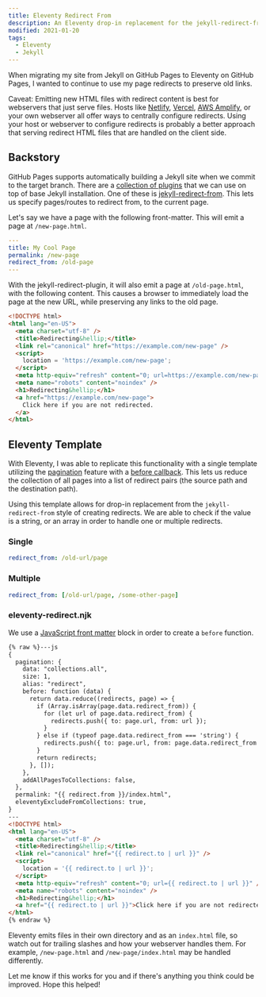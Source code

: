 ```yaml
---
title: Eleventy Redirect From
description: An Eleventy drop-in replacement for the jekyll-redirect-from style of redirect files.
modified: 2021-01-20
tags:
  - Eleventy
  - Jekyll
---
```


When migrating my site from Jekyll on GitHub Pages to Eleventy on GitHub Pages, I wanted to continue to use my page redirects to preserve old links.

Caveat: Emitting new HTML files with redirect content is best for webservers that just serve files. Hosts like [Netlify](https://docs.netlify.com/routing/redirects/), [Vercel](https://vercel.com/docs/configuration#project/redirects), [AWS Amplify](https://docs.aws.amazon.com/amplify/latest/userguide/redirects.html), or your own webserver all offer ways to centrally configure redirects. Using your host or webserver to configure redirects is probably a better approach that serving redirect HTML files that are handled on the client side.

## Backstory

GitHub Pages supports automatically building a Jekyll site when we commit to the target branch. There are a [collection of plugins](https://pages.github.com/versions/) that we can use on top of base Jekyll installation. One of these is [jekyll-redirect-from](https://github.com/jekyll/jekyll-redirect-from). This lets us specify pages/routes to redirect from, to the current page.

Let's say we have a page with the following front-matter. This will emit a page at `/new-page.html`.

```yaml
---
title: My Cool Page
permalink: /new-page
redirect_from: /old-page
---

```

With the jekyll-redirect-plugin, it will also emit a page at `/old-page.html`, with the following content. This causes a browser to immediately load the page at the new URL, while preserving any links to the old page.

```html
<!DOCTYPE html>
<html lang="en-US">
  <meta charset="utf-8" />
  <title>Redirecting&hellip;</title>
  <link rel="canonical" href="https://example.com/new-page" />
  <script>
    location = 'https://example.com/new-page';
  </script>
  <meta http-equiv="refresh" content="0; url=https://example.com/new-page" />
  <meta name="robots" content="noindex" />
  <h1>Redirecting&hellip;</h1>
  <a href="https://example.com/new-page">
    Click here if you are not redirected.
  </a>
</html>
```

## Eleventy Template

With Eleventy, I was able to replicate this functionality with a single template utilizing the [pagination](https://www.11ty.dev/docs/pagination/) feature with a [before callback](https://www.11ty.dev/docs/pagination/#the-before-callback). This lets us reduce the collection of all pages into a list of redirect pairs (the source path and the destination path).

Using this template allows for drop-in replacement from the `jekyll-redirect-from` style of creating redirects. We are able to check if the value is a string, or an array in order to handle one or multiple redirects.

### Single

```yaml
redirect_from: /old-url/page
```

### Multiple

```yaml
redirect_from: [/old-url/page, /some-other-page]
```

### eleventy-redirect.njk

We use a [JavaScript front matter](https://www.11ty.dev/docs/data-frontmatter/#javascript-front-matter) block in order to create a `before` function.

<!-- prettier-ignore-start -->
```html
{% raw %}---js
{
  pagination: {
    data: "collections.all",
    size: 1,
    alias: "redirect",
    before: function (data) {
      return data.reduce((redirects, page) => {
        if (Array.isArray(page.data.redirect_from)) {
          for (let url of page.data.redirect_from) {
            redirects.push({ to: page.url, from: url });
          }
        } else if (typeof page.data.redirect_from === 'string') {
          redirects.push({ to: page.url, from: page.data.redirect_from });
        }
        return redirects;
      }, []);
    },
    addAllPagesToCollections: false,
  },
  permalink: "{{ redirect.from }}/index.html",
  eleventyExcludeFromCollections: true,
}
---
<!DOCTYPE html>
<html lang="en-US">
  <meta charset="utf-8" />
  <title>Redirecting&hellip;</title>
  <link rel="canonical" href="{{ redirect.to | url }}" />
  <script>
    location = '{{ redirect.to | url }}';
  </script>
  <meta http-equiv="refresh" content="0; url={{ redirect.to | url }}" />
  <meta name="robots" content="noindex" />
  <h1>Redirecting&hellip;</h1>
  <a href="{{ redirect.to | url }}">Click here if you are not redirected.</a>
</html>
{% endraw %}
```
<!-- prettier-ignore-end -->

Eleventy emits files in their own directory and as an `index.html` file, so watch out for trailing slashes and how your webserver handles them. For example, `/new-page.html` and `/new-page/index.html` may be handled differently.

Let me know if this works for you and if there's anything you think could be improved. Hope this helped!
